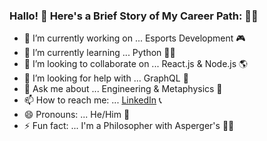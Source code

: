 ### Hallo! 👋 Here's a Brief Story of My Career Path: :man_astronaut:

- 🔭 I’m currently working on ... Esports Development :video_game:
- 🌱 I’m currently learning ... Python :man_technologist:
- 👯 I’m looking to collaborate on ... React.js & Node.js :earth_americas:
- 🤔 I’m looking for help with ... GraphQL :satellite:
- 💬 Ask me about ... Engineering & Metaphysics :milky_way:
- 📫 How to reach me: ... [LinkedIn](https://www.linkedin.com/in/manuel-ar) :telephone_receiver:
- 😄 Pronouns: ... He/Him :robot:
- ⚡ Fun fact: ... I'm a Philosopher with Asperger's :mage_man:

<!--
![Jnki3Mav3n's github stats](https://github-readme-stats.vercel.app/api?username=Jnki3Mav3n&show_icons=true)

<a href="https://github.com/anuraghazra/github-readme-stats">
  // Change the `github-readme-stats.anuraghazra1.vercel.app` to `github-readme-stats.vercel.app`
  <img align="center" src="https://github-readme-stats.anuraghazra1.vercel.app/api/top-langs/?username=Jnki3Mav3n&layout=compact&theme=radical" />
</a>


**Jnki3Mav3n/Jnki3Mav3n** is a ✨ _special_ ✨ repository because its `README.md` (this file) appears on your GitHub profile.

Here are some ideas to get you started:

- 🔭 I’m currently working on ...
- 🌱 I’m currently learning ...
- 👯 I’m looking to collaborate on ...
- 🤔 I’m looking for help with ...
- 💬 Ask me about ...
- 📫 How to reach me: ...
- 😄 Pronouns: ...
- ⚡ Fun fact: ...
-->
